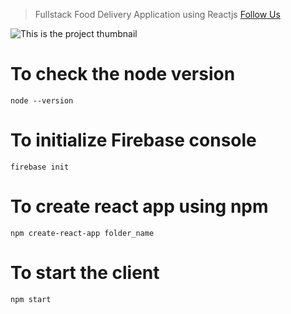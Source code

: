 > Fullstack Food Delivery Application using Reactjs
> [Follow Us](https://www.mhatem.com)

![This is the project thumbnail](./snap.png)

# To check the node version
```
node --version
```

# To initialize Firebase console
```
firebase init
```

# To create react app using npm
```
npm create-react-app folder_name
```

# To start the client
```
npm start
```